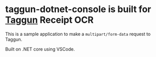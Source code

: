 # taggun-dotnet-console is built for [Taggun](https://www.taggun.io) Receipt OCR

This is a sample application to make a `multipart/form-data` request to Taggun.

Built on .NET core using VSCode.

